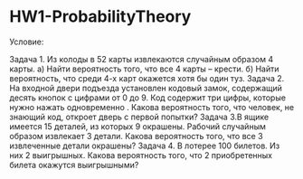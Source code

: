 # HW1-ProbabilityTheory
Условие:

Задача 1. Из колоды в 52 карты извлекаются случайным образом 4 карты. a) Найти вероятность того, что все 4 карты – крести. б) Найти вероятность, что среди 4-х карт окажется хотя бы один туз.
Задача 2. На входной двери подъезда установлен кодовый замок, содержащий десять кнопок с цифрами от 0 до 9. Код содержит три цифры, которые нужно нажать одновременно . Какова вероятность того, что человек, не знающий код, откроет дверь с первой попытки?
Задача 3.В ящике имеется 15 деталей, из которых 9 окрашены. Рабочий случайным образом извлекает 3 детали. Какова вероятность того, что все 3 извлеченные детали окрашены?
Задача 4. В лотерее 100 билетов. Из них 2 выигрышных. Какова вероятность того, что 2 приобретенных билета окажутся выигрышными?
